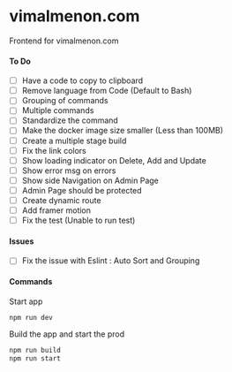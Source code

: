 # vimalmenon.com

Frontend for vimalmenon.com

#### To Do

- [ ] Have a code to copy to clipboard
- [ ] Remove language from Code (Default to Bash)
- [ ] Grouping of commands
- [ ] Multiple commands
- [ ] Standardize the command
- [ ] Make the docker image size smaller (Less than 100MB)
- [ ] Create a multiple stage build
- [ ] Fix the link colors
- [ ] Show loading indicator on Delete, Add and Update
- [ ] Show error msg on errors
- [ ] Show side Navigation on Admin Page
- [ ] Admin Page should be protected
- [ ] Create dynamic route
- [ ] Add framer motion
- [ ] Fix the test (Unable to run test)

#### Issues

- [ ] Fix the issue with Eslint : Auto Sort and Grouping

#### Commands

Start app

```sh
npm run dev
```

Build the app and start the prod

```sh
npm run build
npm run start
```
